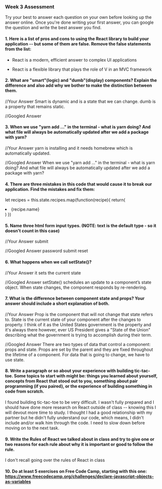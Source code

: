 ### Week 3 Assessment

Try your best to answer each question on your own before looking up the answer online. Once you're done writing your first answer, you can google the question and write the best answer you find.

#### 1. Here is a list of pros and cons to using the React library to build your application -- but some of them are false. Remove the false statements from the list:

<!-- - React was created to be simple, so that even people with minimal code experience could use it and create Single Page Applications (SPAs) - false -->
- React is a modern, efficient answer to complex UI applications
<!-- - React is a full stack framework for modern web applications - false it's a front-end framework -->
- React is a flexible library that plays the role of V in an MVC framework


 #### 2. What are "smart"(logic) and "dumb"(display) components? Explain the difference and also add why we bother to make the distinction between them.


 //Your Answer
 Smart is dynamic and is a state that we can change.  dumb is a property that remains static.


 //Googled Answer


#### 3. When we use "yarn add ..." in the terminal - what is yarn doing? And what file will always be automatically updated after we add a package with yarn?


 //Your Answer
 yarn is installing and it needs homebrew which is automatically updated.


 //Googled Answer
When we use "yarn add ..." in the terminal - what is yarn doing? And what file will always be automatically updated after we add a package with yarn?

#### 4. There are three mistakes in this code that would cause it to break our application. Find the mistakes and fix them:

let recipes = this.state.recipes.map(function(recipe){
  return(
    <li key={recipe.name}>{recipe.name}</li>
  )
})
#### 5. Name three html form input types. (NOTE: text is the default type - so it doesn't count in this case)

 //Your Answer
submit

 //Googled Answer
password
submit
reset

 #### 6. What happens when we call setState()?

 //Your Answer
it sets the current state

 //Googled Answer
setState() schedules an update to a component’s state object. When state changes, the component responds by re-rendering.

 #### 7. What is the difference between component state and props? Your answer should include a short explanation of both.


 //Your Answer
Prop is the component that will not change that state refers to.  State is the current state of your component after the changes to property.  I think of it as the United States government is the property and it's always there however, ever US President gives a "State of the Union"  describing what the government is trying to accomplish during their term.

 //Googled Answer
 There are two types of data that control a component: props and state. Props are set by the parent and they are fixed throughout the lifetime of a component. For data that is going to change, we have to use state.



#### 8. Write a paragraph or so about your experience with building tic-tac-toe. Some topics to start with might be: things you learned about yourself, concepts from React that stood out to you, something about pair programming (if you paired), or the experience of building something in code from scratch.
I found building tic-tac-toe to be very difficult.  I wasn't fully prepared and I should have done more research on React outside of class -- knowing this I will devout more time to study.  I thought I had a good relationship with my partner but he didn't fully understand our code, which means, I didn't include and/or walk him through the code.  I need to slow down before moving on to the next task.

#### 9. Write the Rules of React we talked about in class and try to give one or two reasons for each rule about why it is important or good to follow the rule.

I don't recall going over the rules of React in class

#### 10. Do at least 5 exercises on Free Code Camp, starting with this one: https://www.freecodecamp.org/challenges/declare-javascript-objects-as-variables
